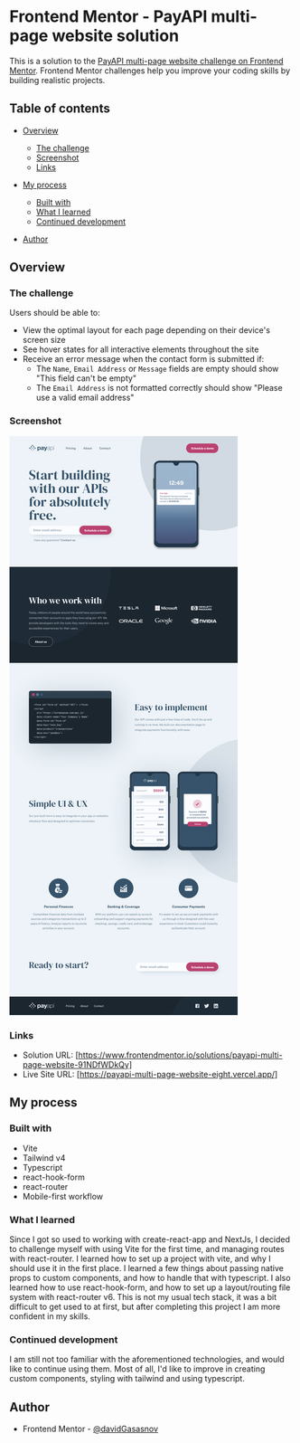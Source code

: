 # Frontend Mentor - PayAPI multi-page website solution

This is a solution to the [PayAPI multi-page website challenge on Frontend Mentor](https://www.frontendmentor.io/challenges/payapi-multipage-website-FDLR1Y11e). Frontend Mentor challenges help you improve your coding skills by building realistic projects.

## Table of contents

- [Overview](#overview)
  - [The challenge](#the-challenge)
  - [Screenshot](#screenshot)
  - [Links](#links)
- [My process](#my-process)

  - [Built with](#built-with)
  - [What I learned](#what-i-learned)
  - [Continued development](#continued-development)
- [Author](#author)

## Overview

### The challenge

Users should be able to:

- View the optimal layout for each page depending on their device's screen size
- See hover states for all interactive elements throughout the site
- Receive an error message when the contact form is submitted if:
  - The `Name`, `Email Address` or `Message` fields are empty should show "This field can't be empty"
  - The `Email Address` is not formatted correctly should show "Please use a valid email address"

### Screenshot

![](./public/screenshot.png)

### Links

- Solution URL: [https://www.frontendmentor.io/solutions/payapi-multi-page-website-91NDfWDkQy]
- Live Site URL: [https://payapi-multi-page-website-eight.vercel.app/]

## My process

### Built with

- Vite
- Tailwind v4
- Typescript
- react-hook-form
- react-router
- Mobile-first workflow

### What I learned

Since I got so used to working with create-react-app and NextJs, I decided to challenge myself with using Vite for the first time, and managing routes with react-router. I learned how to set up a project with vite, and why I should use it in the first place. I learned a few things about passing native props to custom components, and how to handle that with typescript. I also learned how to use react-hook-form, and how to set up a layout/routing file system with react-router v6. This is not my usual tech stack, it was a bit difficult to get used to at first, but after completing this project I am more confident in my skills.

### Continued development

I am still not too familiar with the aforementioned technologies, and would like to continue using them. Most of all, I'd like to improve in creating custom components, styling with tailwind and using typescript.

## Author

- Frontend Mentor - [@davidGasasnov](https://www.frontendmentor.io/profile/davidGasanov)
